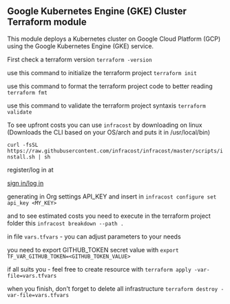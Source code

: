 ## Google Kubernetes Engine (GKE) Cluster Terraform module

This module deploys a Kubernetes cluster on Google Cloud Platform (GCP) using the Google Kubernetes Engine (GKE) service. 

First check a terraform version
```terraform -version```

use  this command to initialize the terraform project 
```terraform init```

use this command to format the terraform project code to better reading
```terraform fmt```

use this command to validate the terraform project syntaxis 
```terraform validate```

To see upfront costs you can use ```infracost``` by downloading on linux (Downloads the CLI based on your OS/arch and puts it in /usr/local/bin)

```curl -fsSL https://raw.githubusercontent.com/infracost/infracost/master/scripts/install.sh | sh```

register/log in at 

[sign in/log in](https://login.infracost.io/login?state=hKFo2SBRa0pzdWVGenRUMURydV9ELVpmMGtRLU9hZmdKelZ5Y6FupWxvZ2luo3RpZNkgNktQWW80ZElSay1MZXJvYjN3eFdreWR0MWZKUjQ0NmKjY2lk2SBRVDc3T0pwRm9FOFZLMDdORkFGMXpINkNDVzhYU1ZXUA&client=QT77OJpFoE8VK07NFAF1zH6CCW8XSVWP&protocol=oauth2&audience=https%3A%2F%2Fdashboard.api.infracost.io&icSource=web&redirect_uri=https%3A%2F%2Fdashboard.infracost.io&scope=openid%20profile%20email%20offline_access&response_type=code&response_mode=query&nonce=UUJSWG1YTWoxZnVobjFqbEZMbV90LTFSbDl0NUVSQU9RRENUZjhXRkJSSQ%3D%3D&code_challenge=5-GzojnMhb_CB-TNITdV30fqZmQM_9hyJ2ZdHzOOHUk&code_challenge_method=S256&auth0Client=eyJuYW1lIjoiYXV0aDAtcmVhY3QiLCJ2ZXJzaW9uIjoiMS4xMC4yIn0%3D) 

generating in Org settings API_KEY and insert in ```infracost configure set api_key <MY_KEY>```

and to see estimated costs you need to execute in the terraform project folder this 
```infracost breakdown --path .```

in file `vars.tfvars` - you can adjust parameters to your needs

you need to export GITHUB_TOKEN secret value with ```export TF_VAR_GITHUB_TOKEN=<GITHUB_TOKEN_VALUE>```

if all suits you - feel free to create resource with 
```terraform apply -var-file=vars.tfvars```

when you finish, don't forget to delete all infrastructure 
```terraform destroy -var-file=vars.tfvars```

